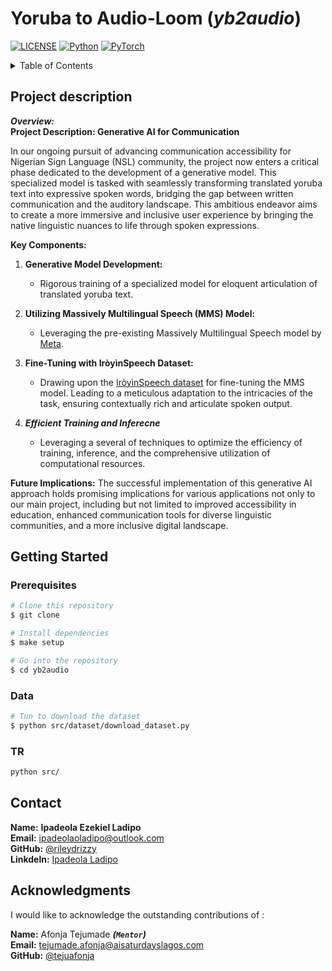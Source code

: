 # Yoruba  to Audio-Loom (***yb2audio***)

[![LICENSE](https://img.shields.io/badge/license-MIT-green?style=flat-square)](LICENSE)
[![Python](https://img.shields.io/badge/python-3.11.2-blue.svg?style=flat-square)](https://www.python.org/)
[![PyTorch](https://img.shields.io/badge/PyTorch-2.1.0-orange)](https://pytorch.org/)

<!-- TABLE OF CONTENTS -->
<details>
  <summary>Table of Contents</summary>
  <ol>
    <li><a href="#project-description">Project description</a></li>
    <li>
      <a href="#getting-started">Getting Started</a>
      <ul>
        <li><a href="#prerequisites">Prerequisites</a></li>
      </ul>
    </li>
    <li><a href="#contact">Contact</a></li>
    <li><a href="#acknowledgments">Acknowledgments</a></li>
  </ol>
</details>

## Project description

***Overview:*** \
**Project Description: Generative AI for Communication**

In our ongoing pursuit of advancing communication accessibility for Nigerian Sign Language (NSL) community, the project now enters a critical phase dedicated to the development of a generative model. This specialized model is tasked with seamlessly transforming translated yoruba text into expressive spoken words, bridging the gap between written communication and the auditory landscape. This ambitious endeavor aims to create a more immersive and inclusive user experience by bringing the native linguistic nuances to life through spoken expressions.

**Key Components:**

1. **Generative Model Development:**
   - Rigorous training of a specialized model for eloquent articulation of translated yoruba text.

2. **Utilizing Massively Multilingual Speech (MMS) Model:**
   - Leveraging the pre-existing Massively Multilingual Speech model by [Meta](https://huggingface.co/facebook/mms-tts-yor).

3. **Fine-Tuning with IròyìnSpeech Dataset:**
   - Drawing upon the [IròyìnSpeech dataset](https://arxiv.org/abs/2307.16071) for fine-tuning the MMS model. Leading to a meticulous adaptation to the intricacies of the task, ensuring contextually rich and articulate spoken output.

4. ***Efficient Training and Inferecne***
   - Leveraging a several  of techniques to optimize the efficiency of training, inference, and the comprehensive utilization of computational resources.

**Future Implications:**
The successful implementation of this generative AI approach holds promising implications for various applications not only to our main project, including but not limited to improved accessibility in education, enhanced communication tools for diverse linguistic communities, and a more inclusive digital landscape.

## Getting Started

### Prerequisites

```bash
# Clone this repository
$ git clone 

# Install dependencies
$ make setup

# Go into the repository
$ cd yb2audio
```

### Data

```bash
# Tun to download the dataset
$ python src/dataset/download_dataset.py

```

### TR

```bash
python src/
```

## Contact

**Name:** **Ipadeola Ezekiel Ladipo**  
**Email:** <ipadeolaoladipo@outlook.com>  
**GitHub:** [@rileydrizzy](https://github.com/rileydrizzy)  
**Linkdeln:** [Ipadeola Ladipo](https://www.linkedin.com/in/ladipo-ipadeola/)

## Acknowledgments

I would like to acknowledge the outstanding contributions of :

**Name:** Afonja Tejumade ***(```Mentor```)***  
**Email:** <tejumade.afonja@aisaturdayslagos.com>  
**GitHub:** [@tejuafonja](https://github.com/tejuafonja)
